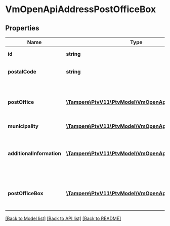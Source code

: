 # VmOpenApiAddressPostOfficeBox

## Properties
Name | Type | Description | Notes
------------ | ------------- | ------------- | -------------
**id** | **string** | Gets or sets the identifier. | [optional] 
**postalCode** | **string** | Postal code, for example 00100. | 
**postOffice** | [**\Tampere\PtvV11\PtvModel\VmOpenApiLanguageItem[]**](VmOpenApiLanguageItem.md) | List of localized Post offices, for example Helsinki, Helsingfors. | [optional] 
**municipality** | [**\Tampere\PtvV11\PtvModel\VmOpenApiMunicipality**](VmOpenApiMunicipality.md) |  | [optional] 
**additionalInformation** | [**\Tampere\PtvV11\PtvModel\VmOpenApiLanguageItem[]**](VmOpenApiLanguageItem.md) | Localized list of additional information about the address. (Max.Length: 150). | [optional] 
**postOfficeBox** | [**\Tampere\PtvV11\PtvModel\VmOpenApiLanguageItem[]**](VmOpenApiLanguageItem.md) | Post office box like PL 310 (Max.Length: 100). | 

[[Back to Model list]](../../README.md#documentation-for-models) [[Back to API list]](../../README.md#documentation-for-api-endpoints) [[Back to README]](../../README.md)

